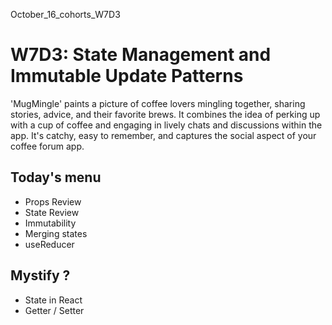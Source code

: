 October_16_cohorts_W7D3

# W7D3: State Management and Immutable Update Patterns
'MugMingle' paints a picture of coffee lovers mingling together, sharing stories, advice, and their favorite brews. It combines the idea of perking up with a cup of coffee and engaging in lively chats and discussions within the app. It's catchy, easy to remember, and captures the social aspect of your coffee forum app.

## Today's menu

- Props Review
- State Review
- Immutability
- Merging states
- useReducer

## Mystify ?

- State in React
- Getter / Setter